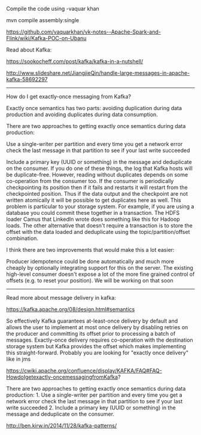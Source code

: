 
Compile the code using  -vaquar khan

mvn compile assembly:single

https://github.com/vaquarkhan/vk-notes--Apache-Spark-and-Flink/wiki/Kafka-POC-on-Ubanu

Read about Kafka:

https://sookocheff.com/post/kafka/kafka-in-a-nutshell/

http://www.slideshare.net/JiangjieQin/handle-large-messages-in-apache-kafka-58692297

--------------------------------------------------------------------------------------

How do I get exactly-once messaging from Kafka?

Exactly once semantics has two parts: avoiding duplication during data production and avoiding duplicates during data consumption.

There are two approaches to getting exactly once semantics during data production:

Use a single-writer per partition and every time you get a network error check the last message in that partition to see if your last write succeeded

Include a primary key (UUID or something) in the message and deduplicate on the consumer.
If you do one of these things, the log that Kafka hosts will be duplicate-free. However, reading without duplicates depends on some co-operation from the consumer too. If the consumer is periodically checkpointing its position then if it fails and restarts it will restart from the checkpointed position. Thus if the data output and the checkpoint are not written atomically it will be possible to get duplicates here as well. This problem is particular to your storage system. For example, if you are using a database you could commit these together in a transaction. The HDFS loader Camus that LinkedIn wrote does something like this for Hadoop loads. The other alternative that doesn't require a transaction is to store the offset with the data loaded and deduplicate using the topic/partition/offset combination.

I think there are two improvements that would make this a lot easier:

Producer idempotence could be done automatically and much more cheaply by optionally integrating support for this on the server.
The existing high-level consumer doesn't expose a lot of the more fine grained control of offsets (e.g. to reset your position). We will be working on that soon


---------------------------------------------------------------------------------------------
Read more about message delivery in kafka:

https://kafka.apache.org/08/design.html#semantics

So effectively Kafka guarantees at-least-once delivery by default and allows the user to implement at most once delivery by disabling retries on the producer and committing its offset prior to processing a batch of messages. Exactly-once delivery requires co-operation with the destination storage system but Kafka provides the offset which makes implementing this straight-forward.
Probably you are looking for "exactly once delivery" like in jms

https://cwiki.apache.org/confluence/display/KAFKA/FAQ#FAQ-HowdoIgetexactly-oncemessagingfromKafka?

There are two approaches to getting exactly once semantics during data production: 1. Use a single-writer per partition and every time you get a network error check the last message in that partition to see if your last write succeeded 2. Include a primary key (UUID or something) in the message and deduplicate on the consumer.

http://ben.kirw.in/2014/11/28/kafka-patterns/


